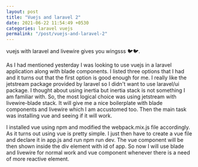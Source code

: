 ```yaml
---
layout: post
title: "Vuejs and laravel 2"
date: 2021-06-22 11:54:49 +0530
categories: laravel vuejs
permalink: "/post/vuejs-and-laravel-2"
---
```


vuejs with laravel and livewire gives you wingsss 🐦🐦.

As I had mentioned yesterday I was looking to use vuejs in a laravel application along with blade components. I listed three options that I had and it turns out that the first option is good enough for me. I really like the jetstream package provided by laravel so I didn't want to use laravel/ui package. I thought about using inertia but inertia stack is not something I am familiar with. So, the most logical choice was using jetstream with livewire-blade stack. It will give me a nice boilerplate with blade components and livewire which I am accustomed too. Then the main task was installing vue and seeing if it will work.

I installed vue using npm and modified the webpack.mix.js file accordingly. As it turns out using vue is pretty simple. I just then have to create a vue file and declare it in app.js and run npm run dev. The vue component will be then shown inside the div element with id of app. So now I will use blade and livewire for normal work and vue component whenever there is a need of more reactive element.
